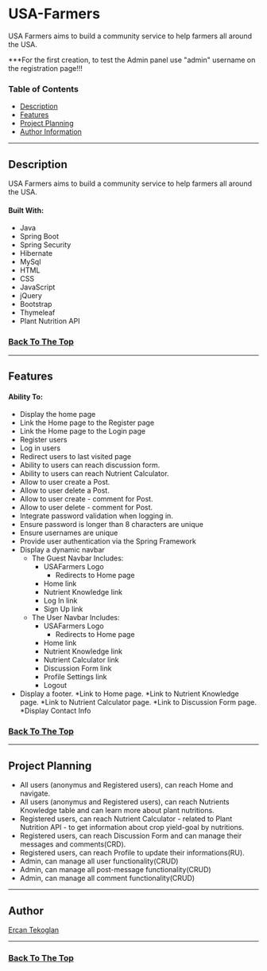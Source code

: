 # USA-Farmers
USA Farmers aims to build a community service to help farmers all around the USA.

***For the first creation, to test the Admin panel use "admin" username on the registration page!!!

### Table of Contents
- [Description](#description)
- [Features](#features)
- [Project Planning](#project-planning)
- [Author Information](#author)

---

## Description
USA Farmers aims to build a community service to help farmers all around the USA.

#### Built With:
* Java
* Spring Boot
* Spring Security
* Hibernate
* MySql
* HTML
* CSS
* JavaScript
* jQuery
* Bootstrap
* Thymeleaf
* Plant Nutrition API

### [Back To The Top](#USA-Farmers)

---

## Features

#### Ability To:
* Display the home page
* Link the Home page to the Register page
* Link the Home page to the Login page
* Register users
* Log in users
* Redirect users to last visited page
* Ability to users can reach discussion form.
* Ability to users can reach Nutrient Calculator.
* Allow to user create a Post.
* Allow to user delete a Post.  
* Allow to user create - comment for Post.
* Allow to user delete - comment for Post. 
* Integrate password validation when logging in.
* Ensure password is longer than 8 characters are unique
* Ensure usernames are unique
* Provide user authentication via the Spring Framework
* Display a dynamic navbar
    * The Guest Navbar Includes:
        * USAFarmers Logo
            * Redirects to Home page
        * Home link
        * Nutrient Knowledge link
        * Log In link
        * Sign Up link
    * The User Navbar Includes:
        * USAFarmers Logo
            * Redirects to Home page
        * Home link
        * Nutrient Knowledge link
        * Nutrient Calculator link
        * Discussion Form link
        * Profile Settings link
        * Logout
* Display a footer.
  *Link to Home page.
  *Link to Nutrient Knowledge page.
  *Link to Nutrient Calculator page.
  *Link to Discussion Form page.
  *Display Contact Info


### [Back To The Top](#USA-Farmers)

---
## Project Planning

* All users (anonymus and Registered users), can reach Home and navigate.  
* All users (anonymus and Registered users), can reach Nutrients Knowledge table and can learn more about plant nutritions.
* Registered users, can reach Nutrient Calculator - related to Plant Nutrition API - to get information about crop yield-goal by nutritions.
* Registered users, can reach Discussion Form and can manage their messages and comments(CRD).
* Registered users, can reach Profile to update their informations(RU).
* Admin, can manage all user functionality(CRUD)
* Admin, can manage all post-message functionality(CRUD)
* Admin, can manage all comment functionality(CRUD)



---

## Author
[Ercan Tekoglan](https://github.com/ercantekoglan)


---

### [Back To The Top](#USA-Farmers)
